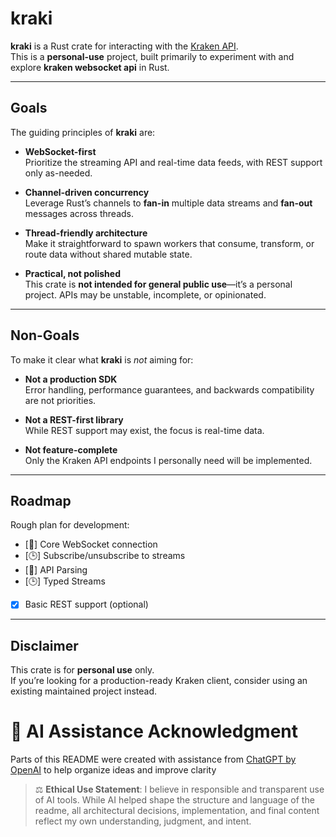 # kraki

**kraki** is a Rust crate for interacting with the [Kraken API](https://docs.kraken.com/).  
This is a **personal-use** project, built primarily to experiment with and explore **kraken websocket api** in Rust.  

---

## Goals

The guiding principles of **kraki** are:

- **WebSocket-first**  
  Prioritize the streaming API and real-time data feeds, with REST support only as-needed.

- **Channel-driven concurrency**  
  Leverage Rust’s channels to **fan-in** multiple data streams and **fan-out** messages across threads.

- **Thread-friendly architecture**  
  Make it straightforward to spawn workers that consume, transform, or route data without shared mutable state.

- **Practical, not polished**  
  This crate is **not intended for general public use**—it’s a personal project. APIs may be unstable, incomplete, or opinionated.

---

## Non-Goals

To make it clear what **kraki** is *not* aiming for:

- **Not a production SDK**  
  Error handling, performance guarantees, and backwards compatibility are not priorities.  

- **Not a REST-first library**  
  While REST support may exist, the focus is real-time data.  

- **Not feature-complete**  
  Only the Kraken API endpoints I personally need will be implemented.  

---

## Roadmap

Rough plan for development:

- [🔄] Core WebSocket connection
- [🕒] Subscribe/unsubscribe to streams
- [🔄] API Parsing
- [🕒] Typed Streams
- [X] Basic REST support (optional)

---

## Disclaimer

This crate is for **personal use** only.  
If you’re looking for a production-ready Kraken client, consider using an existing maintained project instead.  

# 🤖 AI Assistance Acknowledgment

Parts of this README were created with assistance from [ChatGPT by OpenAI](https://openai.com/chatgpt) to help organize ideas and improve clarity

> ⚖️ **Ethical Use Statement**: I believe in responsible and transparent use of AI tools. While AI helped shape the structure and language of the readme, all architectural decisions, implementation, and final content reflect my own understanding, judgment, and intent.